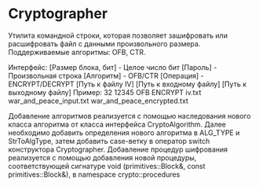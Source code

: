 # Cryptographer

Утилита командной строки, которая позволяет зашифровать или расшифровать файл с данными произвольного размера. 
Поддерживаемые алгоритмы: OFB, CTR.

Интерфейс: 
[Размер блока, бит] - Целое число бит
[Пароль] - Произвольная строка
[Алгоритм] - OFB/CTR
[Операция] - ENCRYPT/DECRYPT
[Путь к файлу IV] 
[Путь к входному файлу]
[Путь к выходному файлу]
Пример: 32 12345 OFB ENCRYPT iv.txt war_and_peace_input.txt war_and_peace_encrypted.txt

Добавление алгоритмов реализуется с помощью наследования нового класса алгоритма от класса интерфейса CryptoAlgorithm.
Далее необходимо добавить определения нового алгоритма в ALG_TYPE и StrToAlgType, затем добавить case-ветку в оператор switch конструктора Cryptographer. 
Добавление процедур шифрования реализуется с помощью добавления новой процедуры, соответствующей сигнатуре void (primitives::Block&, const primitives::Block&), в namespace crypto::procedures
